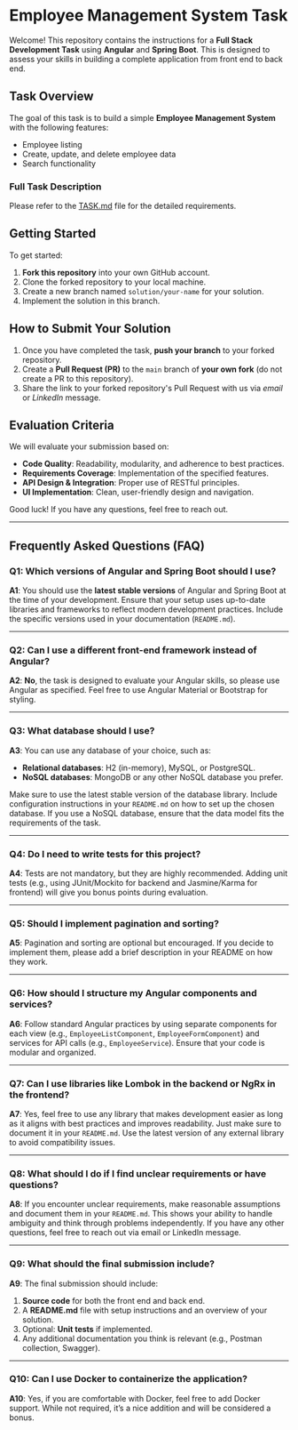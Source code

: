# Employee Management System Task

Welcome! This repository contains the instructions for a **Full Stack Development Task** using **Angular** and **Spring Boot**. This is designed to assess your skills in building a complete application from front end to back end.

## Task Overview
The goal of this task is to build a simple **Employee Management System** with the following features:
- Employee listing
- Create, update, and delete employee data
- Search functionality

### Full Task Description
Please refer to the [TASK.md](requirements/TASK.md) file for the detailed requirements.

## Getting Started
To get started:
1. **Fork this repository** into your own GitHub account.
2. Clone the forked repository to your local machine.
3. Create a new branch named `solution/your-name` for your solution.
4. Implement the solution in this branch.

## How to Submit Your Solution
1. Once you have completed the task, **push your branch** to your forked repository.
2. Create a **Pull Request (PR)** to the `main` branch of **your own fork** (do not create a PR to this repository).
3. Share the link to your forked repository's Pull Request with us via _email_ or _LinkedIn_ message.

## Evaluation Criteria
We will evaluate your submission based on:
- **Code Quality**: Readability, modularity, and adherence to best practices.
- **Requirements Coverage**: Implementation of the specified features.
- **API Design & Integration**: Proper use of RESTful principles.
- **UI Implementation**: Clean, user-friendly design and navigation.

Good luck! If you have any questions, feel free to reach out.

---

## Frequently Asked Questions (FAQ)

### Q1: **Which versions of Angular and Spring Boot should I use?**
**A1**: You should use the **latest stable versions** of Angular and Spring Boot at the time of your development. Ensure that your setup uses up-to-date libraries and frameworks to reflect modern development practices. Include the specific versions used in your documentation (`README.md`).

---

### Q2: **Can I use a different front-end framework instead of Angular?**
**A2**: **No**, the task is designed to evaluate your Angular skills, so please use Angular as specified. Feel free to use Angular Material or Bootstrap for styling.

---

### Q3: **What database should I use?**
**A3**: You can use any database of your choice, such as:
- **Relational databases**: H2 (in-memory), MySQL, or PostgreSQL.
- **NoSQL databases**: MongoDB or any other NoSQL database you prefer.

Make sure to use the latest stable version of the database library. Include configuration instructions in your `README.md` on how to set up the chosen database. If you use a NoSQL database, ensure that the data model fits the requirements of the task.

---

### Q4: **Do I need to write tests for this project?**
**A4**: Tests are not mandatory, but they are highly recommended. Adding unit tests (e.g., using JUnit/Mockito for backend and Jasmine/Karma for frontend) will give you bonus points during evaluation.

---

### Q5: **Should I implement pagination and sorting?**
**A5**: Pagination and sorting are optional but encouraged. If you decide to implement them, please add a brief description in your README on how they work.

---

### Q6: **How should I structure my Angular components and services?**
**A6**: Follow standard Angular practices by using separate components for each view (e.g., `EmployeeListComponent`, `EmployeeFormComponent`) and services for API calls (e.g., `EmployeeService`). Ensure that your code is modular and organized.

---

### Q7: **Can I use libraries like Lombok in the backend or NgRx in the frontend?**
**A7**: Yes, feel free to use any library that makes development easier as long as it aligns with best practices and improves readability. Just make sure to document it in your `README.md`. Use the latest version of any external library to avoid compatibility issues.

---

### Q8: **What should I do if I find unclear requirements or have questions?**
**A8**: If you encounter unclear requirements, make reasonable assumptions and document them in your `README.md`. This shows your ability to handle ambiguity and think through problems independently. If you have any other questions, feel free to reach out via email or LinkedIn message.

---

### Q9: **What should the final submission include?**
**A9**: The final submission should include:
1. **Source code** for both the front end and back end.
2. A **README.md** file with setup instructions and an overview of your solution.
3. Optional: **Unit tests** if implemented.
4. Any additional documentation you think is relevant (e.g., Postman collection, Swagger).

---

### Q10: **Can I use Docker to containerize the application?**
**A10**: Yes, if you are comfortable with Docker, feel free to add Docker support. While not required, it’s a nice addition and will be considered a bonus.
